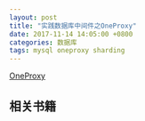```yaml
---
layout: post
title: "实践数据库中间件之OneProxy"
date: 2017-11-14 14:05:00 +0800
categories: 数据库
tags: mysql oneproxy sharding
---
```


[OneProxy](http://www.onexsoft.com/proxy.html)


## 相关书籍

